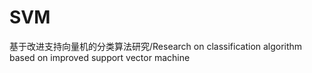 # SVM
基于改进支持向量机的分类算法研究/Research on classification algorithm based on improved support vector machine
